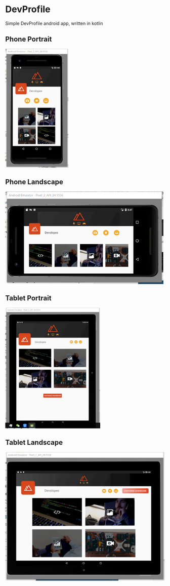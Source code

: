 # DevProfile

Simple DevProfile android app, written in kotlin

## Phone Portrait

<img src="./img/phone.png" alt="Phone portrait" width="200px">

## Phone Landscape

<img src="img/phone-ls.png" alt="Phone Landscape" width="500px">

## Tablet Portrait

<img src="./img/tablet.png" alt="Tablet Portrait" width="300px">

## Tablet Landscape

<img src="./img/tablet-ls.png" alt="Tablet Landscape" width="700px">

